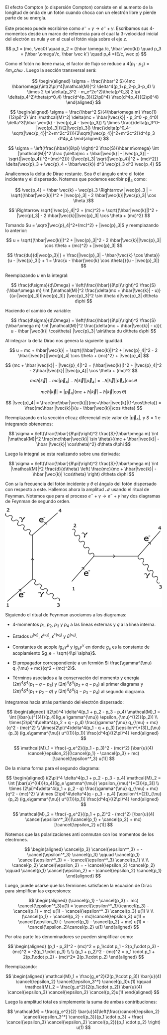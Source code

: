 El efecto Compton (o dispersión Compton) consiste en el aumento de la longitud de onda de un fotón cuando choca con un electrón libre y pierde parte de su energía. 

Este proceso puede escribirse como $e^- + \gamma \rightarrow e^- + \gamma$.  Escribamos sus $4$-momentos desde un marco de referencia para el cual la $3$-velocidad inicial del electrón es nula y en el cual el fotón viaja sobre el eje $z$.

$$
p_1 = (mc, \vec0) \quad p_2 = (\hbar \omega /c, \hbar \vec{k}) \quad  p_3 = (\hbar \omega'/c, \hbar \vec k') \quad p_4 =(E/c, \vec p) 
$$

Como el fotón no tiene masa, el factor de flujo se reduce a $4(p_1\cdot p_2) = 4m_ec \hbar\omega$ . Luego la sección transversal será:

$$ 
\begin{aligned}
\sigma = \frac{\hbar^2 S}{4mc \hbar\omega}\int(2\pi)^4|\mathcal{M}|^2 \delta^4(p_1+p_2-p_3-p_4) \\
\times 2 \pi \delta(p_3^2 - m_e^2c^2)\theta(p^0_3) 2 \pi \delta(p_4^2)\theta(p^0_4) \frac{d^4p_3}{(2\pi)^4} \frac{d^4p_4}{(2\pi)^4}
\end{aligned}
$$

$$ 
\begin{aligned}
\sigma = \frac{\hbar^2 S}{4\hbar\omega m} \frac{1}{(2\pi)^2} \int |\mathcal{M}^2| \delta(mc + \hbar|\vec{k}| - p_3^0 -p_4^0) \delta^3(\hbar \vec{k} - \vec{p}_4 - \vec{p_3}) \\
\times
\frac{\delta(p_3^0- |\vec{p}_3|)}{2|\vec{p}_3|} 
\frac{\delta(p^0_4-\sqrt{|\vec{p_4}|^2+m^2c^2})}{2\sqrt{|\vec{p_4}|^2+m^2c^2}}d^4p_3 d^4p_4
\end{aligned}
$$

$$
\sigma = \left(\frac{\hbar}{8\pi} \right)^2 \frac{S}{\hbar m\omega} \int 
|\mathcal{M}|^2 \frac
{\delta(mc + \hbar|\vec{k}| - |\vec{p_3}| - \sqrt{|\vec{p_4}|^2+(mc)^2})}
{|\vec{p}_3| \sqrt{|\vec{p_4}|^2 + (mc)^2}} \delta(\vec{p}_3 + \vec{p}_4 - \hbar\vec{k}) d^3 \vec{p}_3 d^3 \vec{p_4}
$$

Analicemos la delta de Dirac restante. Sea $\theta$ el ángulo entre el fotón incidente y el dispersado. Notemos que podemos escribir $\vec{p}_4$ como:

$$
\vec{p_4} = \hbar \vec{k} - \vec{p}_3 \Rightarrow |\vec{p}_3
| = \sqrt{(\hbar|\vec{k}|)^2 + |\vec{p}_3| - 2 \hbar|\vec{k}||\vec{p}_3| \cos \theta }$$

$$
\Rightarrow \sqrt{|\vec{p}_4|^2 + (mc)^2} = \sqrt{(\hbar|\vec{k}|)^2 + |\vec{p}_3| - 2 \hbar|\vec{k}||\vec{p}_3| \cos \theta + (mc)^2} 
$$

Tomando $u = \sqrt{|\vec{p}_4|^2+(mc)^2} + |\vec{p}_3|$ y reemplazando lo anterior:

$$
u = \sqrt{(\hbar|\vec{k}|)^2 + |\vec{p}_3|^2 - 2 \hbar|\vec{k}||\vec{p}_3| \cos \theta + (mc)^2} + |\vec{p}_3|
$$

$$
\frac{du}{d|\vec{p_3}|} = \frac{|\vec{p}_3| - \hbar{\vec{k} \cos \theta}}{u - |\vec{p}_3|} + 1 =  \frac{u - \hbar{\vec{k} \cos \theta}}{u - |\vec{p}_3|} 
$$

Reemplazando $u$ en la integral: 

$$
\frac{d\sigma}{d\Omega} = \left(\frac{\hbar}{8\pi}\right)^2 \frac{S}{\hbar\omega m} 
\int 
|\mathcal{M}|^2  \frac{\delta(mc + \hbar|\vec{k}| - u)}{(u-|\vec{p}_3|)|\vec{p}_3|} |\vec{p}_3|^2 \sin \theta d|\vec{p}_3| d\theta d\phi
$$

Haciendo el cambio de variable:

$$ 
\frac{d\sigma}{d\Omega} = \left(\frac{\hbar}{8\pi}\right)^2 \frac{S}{\hbar\omega m}  \int |\mathcal{M}|^2 \frac{\delta(mc + \hbar|\vec{k}| - u)}{ u - \hbar |\vec{k}| \cos\theta} |\vec{p}_3| \sin\theta du d\theta d\phi
$$

Al integrar la delta Dirac nos genera la siguiente igualdad. 

$$ 
u = mc + \hbar|\vec{k}| = \sqrt{(\hbar|\vec{k}|)^2 + |\vec{p}_4|^2 - 2 \hbar|\vec{k}||\vec{p}_4| \cos \theta + (mc)^2} + |\vec{p}_4|
$$

$$
(mc + \hbar|\vec{k}| - |\vec{p}_4|)^2 = (\hbar|\vec{k}|)^2 + |\vec{p}_4|^2 - 2\hbar|\vec{k}| |\vec{p_4}| \cos \theta + (mc)^2
$$

$$
mc \hbar|\vec{k}| - mc |\vec{p}_4| - \hbar|\vec{k}| |\vec{p}_4|= -\hbar|\vec{k}| |\vec{p}_4| \cos \theta
$$

$$
mc\hbar|\vec{k}| = |\vec{p}_4|(mc+\hbar|\vec{k}|-\hbar|\vec{k}|\cos\theta)
$$

$$
|\vec{p}_4| = \frac{mc\hbar|\vec{k}|}{mc+\hbar|\vec{k}|(1-\cos\theta)} = \frac{mc\hbar |\vec{k}|}{u - \hbar|\vec{k}|\cos \theta}
$$

Reemplazando en la sección eficaz diferencial este valor de $|\vec{p}_4|$, y $S = 1$ e integrando obtenemos:

$$ 
\sigma = \left(\frac{\hbar}{8\pi}\right)^2 \frac{S}{\hbar\omega m} \int |\mathcal{M}|^2 \frac{mc\hbar|\vec{k}|  \sin \theta}{(mc + \hbar|\vec{k}| - \hbar |\vec{k}| \cos\theta)^2}  d\theta d\phi
$$

Luego la integral se esta realizando sobre una derivada:

$$ 
\sigma = \left(\frac{\hbar}{8\pi}\right)^2 \frac{S}{\hbar\omega m} \int |\mathcal{M}|^2
\frac{d}{d\theta} \left(
\frac{mc}{mc + \hbar|\vec{k}| - \hbar |\vec{k}| \cos\theta} 
\right)
d\theta d\phi
$$

Con $\omega$ la frecuencia del fotón incidente y $\theta$ el ángulo del fotón dispersado con respecto a este. Hallemos ahora la amplitud $\mathcal{M}$ usando el ritual de Feynman. Notemos que para  el proceso $e^- + \gamma \rightarrow e^- + \gamma$ hay dos diagramas de Feynman de segundo orden. 

![Efecto Compton](../assets/20250226010357.png)

Siguiendo el ritual de Feynman asociamos a los diagramas: 
	
- $4$-momentos $p_1$, $p_2$, $p_3$ y $p_4$ a las líneas externas y $q$ a la línea interna. 
	
- Estados $u^{(s_1)}$,  $\epsilon^{(s_2)}$, $\epsilon^{*(s_3)}$ y $\bar{u}^{(s_4)}$.
	
- Constantes de acople $ig_e \gamma^{\mu}$ y $ig_e \gamma^{\nu}$ en donde $g_e$ es la constante de acoplamiento $g_e = \sqrt{4\pi \alpha}$.
	
- El propagador correspondiente a un fermión $i \frac{\gamma^{\mu} q_{\mu} + mc}{q^2 - (mc)^2}$.
	
- Términos asociados a la conservación del momento y energía $(2\pi)^4\delta^4(p_1 - q - p_3)$ y $(2\pi)^4\delta^4(p_2 + q - p_4)$ al primer diagrama y  $(2\pi)^4\delta^4(p_1 + p_2 - q)$ y $(2\pi)^4\delta^4(q - p_3 - p_4)$ al segundo diagrama. 

Integramos hacia atrás partiendo del electrón dispersado:

$$
\begin{aligned}
i(2\pi)^4 \delta^4(p_1 + p_2 - p_3 - p_4) \mathcal{M}_1 = \int [\bar{u}^{(4)}(p_4)(ig_e \gamma^{\mu}) \epsilon_{\mu}^{(2)}(p_2)] 
\\
\times(2\pi)^4\delta^4(p_2 + q - p_4) \frac{\gamma^{\mu} q_{\mu} + mc}{q^2 - (mc)^2} 
\\
\times(2\pi)^4\delta^4(p_1 - q + p_3) [\epsilon^{*(3)}_{\nu}(p_3) (ig_e\gamma^{\nu}) u^{(1)}(p_1)] \frac{d^4q}{(2\pi)^4}
\end{aligned}
$$

$$
\mathcal{M}_1 = \frac{-g_e^2}{(p_1 - p_3)^2 - (mc)^2} [\bar{u}(4) \cancel{\epsilon_2}](\cancel{p_1} - \cancel{p_3} + mc)[\cancel{\epsilon^*_3} u(1)]
$$

De la misma forma para el segundo diagrama:

$$
\begin{aligned}
i(2\pi)^4 \delta^4(p_1 + p_2 - p_3 - p_4) \mathcal{M}_2 = \int [\bar{u}^{(4)}(p_4)(ig_e \gamma^{\mu}) \epsilon_{\mu}^{*(3)}(p_3)] \\
\times
(2\pi)^4\delta^4(p_1 + p_2 - q) \frac{\gamma^{\mu} q_{\mu} + mc}{q^2 - (mc)^2} 
\\
\times (2\pi)^4\delta^4(q - p_3 - p_4) [\epsilon^{*(2)}_{\nu}(p_2) (ig_e\gamma^{\nu}) u^{(1)}(p_1)] \frac{d^4q}{(2\pi)^4}
\end{aligned}
$$

$$
\mathcal{M}_2 = \frac{-g_e^2}{(p_1 + p_2)^2 - (mc)^2} [\bar{u}(4) \cancel{\epsilon^*_3}](\cancel{p_1} + \cancel{p_2} + mc)[\cancel{\epsilon_2} u(1)]
$$

Notemos que las polarizaciones anti conmutan con los momentos de los electrones. 

$$
\begin{aligned}
\cancel{p_3} \cancel{\epsilon^*_3} = - \cancel{\epsilon^*_3} \cancel{p_3} \qquad \cancel{p_1} \cancel{\epsilon^*_3} = - \cancel{\epsilon^*_3} \cancel{p_1} 
\\ \\
\cancel{p_2} \cancel{\epsilon_2} = - \cancel{\epsilon_2} \cancel{p_2} \qquad \cancel{p_1} \cancel{\epsilon_2} = - \cancel{\epsilon_2} \cancel{p_1} 
\end{aligned}
$$

Luego, puede usarse que los fermiones satisfacen la ecuación de Dirac para simplificar las expresiones:

$$
\begin{aligned}
(\cancel{p_1} - \cancel{p_3} + mc) \cancel{\epsilon^*_3}u(1) = \cancel{\epsilon^*_3}(\cancel{p_3} - \cancel{p_1} + mc) u(1) = \cancel{\epsilon^*_3} \cancel{p_3} u(1)
\\ \\
(\cancel{p_1} + \cancel{p_2} + mc)\cancel{\epsilon_3} u(1) = \cancel{\epsilon_3}  
(- \cancel{p_1} - \cancel{p_2} + mc) u(1) = - \cancel{\epsilon_2}\cancel{p_2} u(1)
\end{aligned}
$$

Por otra parte los denominadores se pueden simplificar como:

$$
\begin{aligned}
(p_1 - p_3)^2 - (mc)^2 = p_1\cdot p_1 - 2(p_1\cdot p_3) - (mc)^2 = -2(p_1 \cdot p_3)
\\ \\
(p_1 + p_2)^2 - (mc)^2 = p_1 \cdot p_1 + 2(p_1\cdot p_2)  - (mc)^2= 2(p_1\cdot p_2)
\end{aligned}
$$

Reemplazando:

$$
\begin{aligned}
\mathcal{M}_1 = \frac{g_e^2}{2(p_1\cdot p_3)}  \bar{u}(4) \cancel{\epsilon_2} \cancel{\epsilon_3^*} \cancel{p_3}u(1)
\qquad 
\mathcal{M}_2 = \frac{g_e^2}{2(p_1\cdot p_2)}  \bar{u}(4) \cancel{\epsilon_3} \cancel{\epsilon_2} \cancel{p_2}u(1)
\end{aligned}
$$

Luego la amplitud total es simplemente la suma de ambas contribuciones:

$$
\mathcal{M} = \frac{g_e^2}{2} \bar{u}(4)\left(\frac{\cancel{\epsilon_2} \cancel{\epsilon_3^*} \cancel{p_3}}{p_1 \cdot p_3} + \frac{ \cancel{\epsilon_3} \cancel{\epsilon_2} \cancel{p_2}}{p_1 \cdot p_2} \right) u(1)
$$
